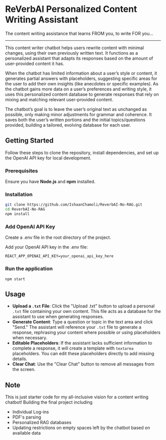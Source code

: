 # ReVerbAI Personalized Content Writing Assistant
The content writing assistance that learns FROM you, to write FOR you...
<hr>

This content writer chatbot helps users rewrite content with minimal changes, using their own previously written text. It functions as a personalized assistant that adapts its responses based on the amount of user-provided content it has.

When the chatbot has limited information about a user’s style or content, it generates partial answers with placeholders, suggesting specific areas for the user to add their own insights (like anecdotes or specific examples). As the chatbot gains more data on a user’s preferences and writing style, it uses this personalized content database to generate responses that rely on mixing and matching relevant user-provided content.

The chatbot’s goal is to leave the user’s original text as unchanged as possible, only making minor adjustments for grammar and coherence. It saves both the user’s written portions and the initial topics/questions provided, building a tailored, evolving database for each user.

## Getting Started

Follow these steps to clone the repository, install dependencies, and set up the OpenAI API key for local development.

### Prerequisites

Ensure you have **Node.js** and **npm** installed.


### Installation
   ```bash
   git clone https://github.com/IshaanChamoli/ReverbAI-No-RAG.git
   cd ReverbAI-No-RAG
   npm install
   ```

### Add OpenAI API Key

Create a .env file in the root directory of the project.

Add your OpenAI API key in the .env file:

    REACT_APP_OPENAI_API_KEY=your_openai_api_key_here


### Run the application


    npm start


## Usage

- **Upload a `.txt` File**: Click the "Upload .txt" button to upload a personal `.txt` file containing your own content. This file acts as a database for the assistant to use when generating responses.
- **Generate Content**: Type a question or topic in the text area and click "Send." The assistant will reference your `.txt` file to generate a response, rephrasing your content where possible or using placeholders when necessary.
- **Editable Placeholders**: If the assistant lacks sufficient information to complete a response, it will create a template with `textarea` placeholders. You can edit these placeholders directly to add missing details.
- **Clear Chat**: Use the "Clear Chat" button to remove all messages from the screen.

## Note

This is just starter code for my all-inclusive vision for a content writing chatbot! Building the final project including
- Individual Log-ins
- PDF's parsing
- Personalized RAG databases
- Updating restrictions on empty spaces left by the chatbot based on available data

